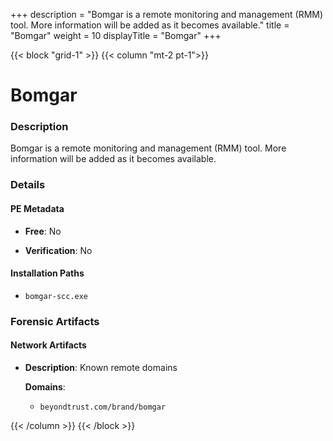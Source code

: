 +++
description = "Bomgar is a remote monitoring and management (RMM) tool. More information will be added as it becomes available."
title = "Bomgar"
weight = 10
displayTitle = "Bomgar"
+++


{{< block "grid-1" >}}
{{< column "mt-2 pt-1">}}

# Bomgar


### Description

Bomgar is a remote monitoring and management (RMM) tool. More information will be added as it becomes available.




### Details


#### PE Metadata


- **Free**: No

- **Verification**: No




#### Installation Paths
- `bomgar-scc.exe`

### Forensic Artifacts




#### Network Artifacts

- **Description**: Known remote domains

  **Domains**:
    - `beyondtrust.com/brand/bomgar`








{{< /column >}}
{{< /block >}}
